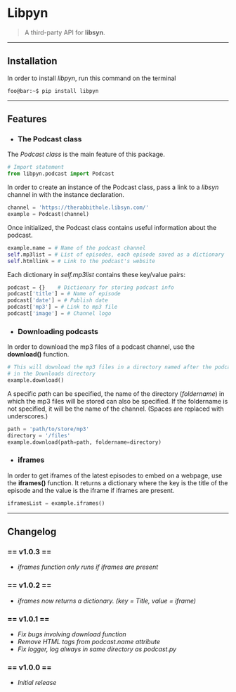Libpyn
======
> A third-party API for **libsyn**.
___

Installation
------------

In order to install _libpyn_, run this command on the terminal

``` console
foo@bar:~$ pip install libpyn
```

___

Features
--------

* ### The Podcast class <a name="podcast-class"></a>

The _Podcast class_ is the main feature of this package.

``` python
# Import statement
from libpyn.podcast import Podcast
```

In order to create an instance of the Podcast class, pass a link to a _libsyn_ channel in with the instance declaration.

``` python
channel = 'https://therabbithole.libsyn.com/'
example = Podcast(channel)
```

Once initialized, the Podcast class contains useful information about the podcast.

``` python
example.name = # Name of the podcast channel
self.mp3list = # List of episodes, each episode saved as a dictionary
self.htmllink = # Link to the podcast's website  
```

Each dictionary in _self.mp3list_ contains these key/value pairs:

``` python
podcast = {}    # Dictionary for storing podcast info
podcast['title'] = # Name of episode
podcast['date'] = # Publish date
podcast['mp3'] = # Link to mp3 file
podcast['image'] = # Channel logo
```

* ### Downloading podcasts

In order to download the mp3 files of a podcast channel, use the **download()** function.

``` python
# This will download the mp3 files in a directory named after the podcast channel
# in the Downloads directory
example.download()
```

A specific _path_ can be specified, the name of the directory (_foldername_) in which the mp3 files will be stored can also be specified. If the foldername is not specified, it will be the name of the channel. (Spaces are replaced with underscores.)

``` python
path = 'path/to/store/mp3'
directory = '/files'
example.download(path=path, foldername=directory)
```

* ### iframes

In order to get iframes of the latest episodes to embed on a webpage, use the **iframes()** function.
It returns a dictionary where the key is the title of the episode and the value is the iframe if iframes are present.

``` python
iframesList = example.iframes()
```

___

Changelog
---------

### == v1.0.3 ==
* _iframes function only runs if iframes are present_

### == v1.0.2 ==
* _iframes now returns a dictionary. (key = Title, value = iframe)_

### == v1.0.1 ==
* _Fix bugs involving download function_
* _Remove HTML tags from podcast.name attribute_
* _Fix logger, log always in same directory as podcast.py_

### == v1.0.0 ==
* _Initial release_
